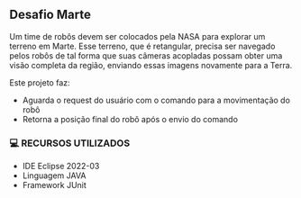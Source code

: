## Desafio Marte

Um time de robôs devem ser colocados pela NASA para explorar um terreno em Marte.
Esse terreno, que é retangular, precisa ser navegado pelos robôs de tal forma que suas
câmeras acopladas possam obter uma visão completa da região, enviando essas imagens
novamente para a Terra.

Este projeto faz:

- Aguarda o request do usuário com o comando para a movimentação do robô
- Retorna a posição final do robô após o envio do comando

### :computer: RECURSOS UTILIZADOS

- IDE Eclipse 2022-03
- Linguagem JAVA
- Framework JUnit
